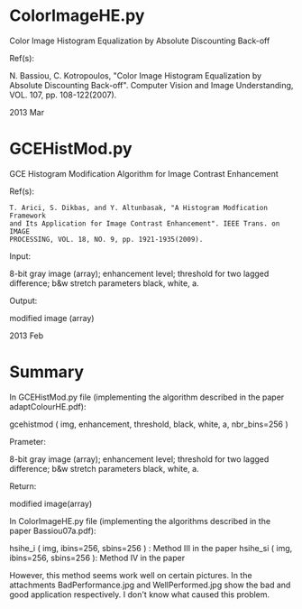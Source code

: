 ColorImageHE.py
=============================

Color Image Histogram Equalization by Absolute Discounting Back-off

Ref(s):

 N. Bassiou, C. Kotropoulos, "Color Image Histogram Equalization by 
 Absolute Discounting Back-off". Computer Vision and Image Understanding,
 VOL. 107, pp. 108-122(2007).

2013 Mar

GCEHistMod.py
=========================

GCE Histogram Modification Algorithm for Image Contrast Enhancement

Ref(s):

	T. Arici, S. Dikbas, and Y. Altunbasak, "A Histogram Modfication Framework
	and Its Application for Image Contrast Enhancement". IEEE Trans. on IMAGE 
	PROCESSING, VOL. 18, NO. 9, pp. 1921-1935(2009).

Input: 

 8-bit gray image (array); enhancement level; threshold for two lagged difference;
 b&w stretch parameters black, white, a.

Output: 

 modified image (array)

2013 Feb

Summary
========================

In  GCEHistMod.py file (implementing the algorithm described in the paper adaptColourHE.pdf):

 gcehistmod ( img, enhancement, threshold, black, white, a, nbr_bins=256 )

Prameter: 

 8-bit gray image (array); enhancement level; threshold for two lagged difference; b&w stretch parameters black, white, a.
 
Return:

 modified image(array)

In ColorImageHE.py file  (implementing the algorithms described in the paper Bassiou07a.pdf):

 hsihe_i ( img, ibins=256, sbins=256 ) : Method III in the paper
 hsihe_si ( img, ibins=256, sbins=256 ): Method IV in the paper
 
However, this method seems work well on certain pictures. In the attachments BadPerformance.jpg and WellPerformed.jpg show the bad and good application respectively. I don't know what caused this problem.
